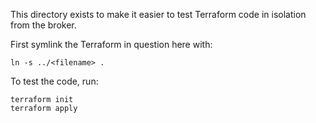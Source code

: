 This directory exists to make it easier to test Terraform code in isolation from
the broker. 

First symlink the Terraform in question here with:
```
ln -s ../<filename> .
```

To test the code, run: 
```
terraform init
terraform apply
```
